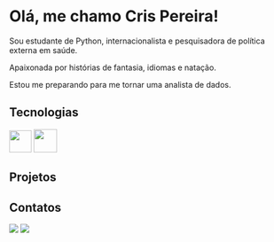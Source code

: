# Olá, me chamo Cris Pereira!

Sou estudante de Python, internacionalista e pesquisadora de política externa em saúde. 

Apaixonada por histórias de fantasia, idiomas e natação. 

Estou me preparando para me tornar uma analista de dados. 

## Tecnologias 

<img src="https://cdn.jsdelivr.net/gh/devicons/devicon/icons/git/git-original.svg" width="40"/>
<img src="https://cdn.jsdelivr.net/gh/devicons/devicon/icons/python/python-original-wordmark.svg" width="42"/>

## Projetos

## Contatos


<div>
    <a href="https://instagram.com/isjanebea" target="_blank"><img loading="lazy" src="https://img.shields.io/badge/-Instagram-%23E4405F?style=for-the-badge&logo=instagram&logoColor=white" target="_blank"></a>
    <a href="https://www.linkedin.com/in/beatrizramerindo" target="_blank"><img loading="lazy" src="https://img.shields.io/badge/-LinkedIn-%230077B5?style=for-the-badge&logo=linkedin&logoColor=white" target="_blank"></a>
</div>
          
          